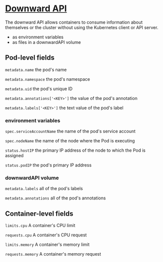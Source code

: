 # [Downward API](https://kubernetes.io/docs/concepts/workloads/pods/downward-api/)

The downward API allows containers to consume information about themselves or the cluster without using the Kubernetes client or API server.

- as environment variables
- as files in a downwardAPI volume

## Pod-level fields

`metadata.name` the pod's name

`metadata.namespace` the pod's namespace

`metadata.uid` the pod's unique ID

`metadata.annotations['<KEY>']` the value of the pod's annotation

`metadata.labels['<KEY>']` the text value of the pod's label

### environment variables

`spec.serviceAccountName` the name of the pod's service account

`spec.nodeName` the name of the node where the Pod is executing

`status.hostIP` the primary IP address of the node to which the Pod is assigned

`status.podIP` the pod's primary IP address

### downwardAPI volume

`metadata.labels` all of the pod's labels

`metadata.annotations` all of the pod's annotations

## Container-level fields

`limits.cpu` A container's CPU limit

`requests.cpu` A container's CPU request

`limits.memory` A container's memory limit

`requests.memory` A container's memory request
